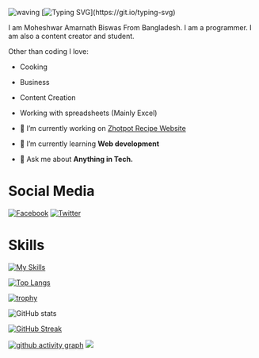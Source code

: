 ![waving](https://capsule-render.vercel.app/api?type=waving&height=90&color=gradient)
[![Typing SVG](https://readme-typing-svg.herokuapp.com?font=Lemon+Milk&size=40&duration=4980&pause=980&width=750&height=70&lines=Hi!;I'm+Moheshwar+Amarnath+Biswas;From+Bangladesh;A+Developer;A+content+creator;A+student;Thank+you+for+visiting!)](https://git.io/typing-svg)

I am Moheshwar Amarnath Biswas From Bangladesh. I am a programmer. I am also a content creator and student.

Other than coding I love:

- Cooking
- Business
- Content Creation
- Working with spreadsheets (Mainly Excel)


- 🔭 I’m currently working on [Zhotpot Recipe Website](https://github.com/fluentmoheshwar/zhotpot-recipe)

- 🌱 I’m currently learning **Web development**

- 💬 Ask me about **Anything in Tech.**

# Social Media

[![Facebook][1.2]][1] [![Twitter][2.2]][2]

[1.2]: https://raw.githubusercontent.com/gauravghongde/social-icons/master/SVG/Color/Facebook.svg
[2.2]: https://raw.githubusercontent.com/gauravghongde/social-icons/master/SVG/Color/Twitter.svg

[1]: https://facebook.com/fluentmoheshwar
[2]: https://twitter.com/fluentmoheshwar

# Skills

[![My Skills](https://skillicons.dev/icons?i=bash,powershell,linux,c,py,html,css,js,ts,md,docker,discord,twitter,cloudflare,visualstudio,vscode,git,github,gitlab,ps,pr)](https://skillicons.dev)

[![Top Langs](https://github-readme-stats.vercel.app/api/top-langs?username=fluentmoheshwar&show_icons=true&theme=onedark&locale=en&layout=compact)](https://github.com/anuraghazra/github-readme-stats)

[![trophy](https://github-profile-trophy.vercel.app/?username=fluentmoheshwar&theme=onedark)](https://github.com/ryo-ma/github-profile-trophy)

![GitHub stats](https://github-readme-stats.vercel.app/api?username=fluentmoheshwar&show_icons=true&theme=onedark)

[![GitHub Streak](https://github-readme-streak-stats.herokuapp.com?user=fluentmoheshwar&theme=onedark)](https://git.io/streak-stats)

[![github activity graph](https://activity-graph.herokuapp.com/graph?username=fluentmoheshwar&theme=react-dark)](https://github.com/ashutosh00710/github-readme-activity-graph)
![](https://komarev.com/ghpvc/?username=fluentmoheshwar&style=flat-square)
